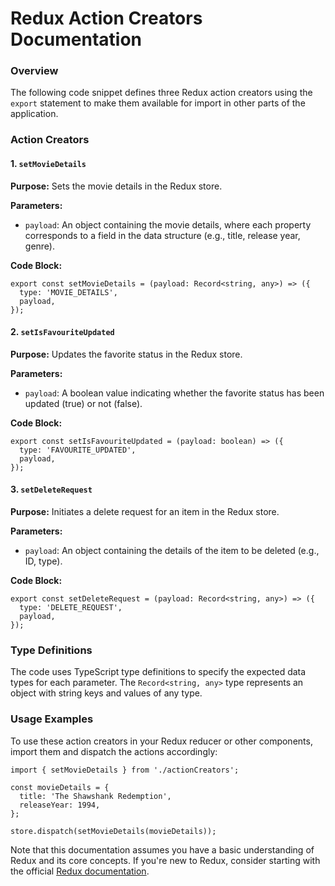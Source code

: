 **Redux Action Creators Documentation**
=====================================

### Overview

The following code snippet defines three Redux action creators using the `export` statement to make them available for import in other parts of the application.

### Action Creators

#### 1. `setMovieDetails`

**Purpose:** Sets the movie details in the Redux store.

**Parameters:**

* `payload`: An object containing the movie details, where each property corresponds to a field in the data structure (e.g., title, release year, genre).

**Code Block:**
```
export const setMovieDetails = (payload: Record<string, any>) => ({
  type: 'MOVIE_DETAILS',
  payload,
});
```

#### 2. `setIsFavouriteUpdated`

**Purpose:** Updates the favorite status in the Redux store.

**Parameters:**

* `payload`: A boolean value indicating whether the favorite status has been updated (true) or not (false).

**Code Block:**
```
export const setIsFavouriteUpdated = (payload: boolean) => ({
  type: 'FAVOURITE_UPDATED',
  payload,
});
```

#### 3. `setDeleteRequest`

**Purpose:** Initiates a delete request for an item in the Redux store.

**Parameters:**

* `payload`: An object containing the details of the item to be deleted (e.g., ID, type).

**Code Block:**
```
export const setDeleteRequest = (payload: Record<string, any>) => ({
  type: 'DELETE_REQUEST',
  payload,
});
```

### Type Definitions

The code uses TypeScript type definitions to specify the expected data types for each parameter. The `Record<string, any>` type represents an object with string keys and values of any type.

### Usage Examples

To use these action creators in your Redux reducer or other components, import them and dispatch the actions accordingly:

```
import { setMovieDetails } from './actionCreators';

const movieDetails = {
  title: 'The Shawshank Redemption',
  releaseYear: 1994,
};

store.dispatch(setMovieDetails(movieDetails));
```

Note that this documentation assumes you have a basic understanding of Redux and its core concepts. If you're new to Redux, consider starting with the official [Redux documentation](https://redux.js.org/).